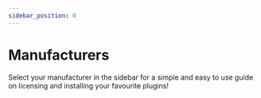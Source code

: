 ```yaml
---
sidebar_position: 0
---
```


# Manufacturers

Select your manufacturer in the sidebar for a simple and easy to use guide on licensing and installing your favourite plugins!
